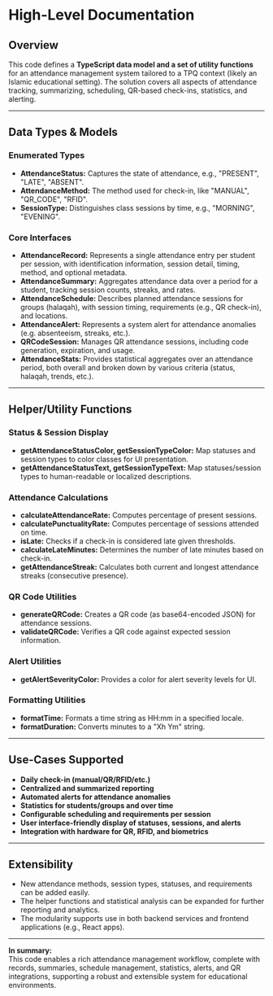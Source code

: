 # High-Level Documentation

## Overview

This code defines a **TypeScript data model and a set of utility functions** for an attendance management system tailored to a TPQ context (likely an Islamic educational setting). The solution covers all aspects of attendance tracking, summarizing, scheduling, QR-based check-ins, statistics, and alerting.

---

## Data Types & Models

### Enumerated Types

- **AttendanceStatus:** Captures the state of attendance, e.g., "PRESENT", "LATE", "ABSENT".
- **AttendanceMethod:** The method used for check-in, like "MANUAL", "QR_CODE", "RFID".
- **SessionType:** Distinguishes class sessions by time, e.g., "MORNING", "EVENING".

### Core Interfaces

- **AttendanceRecord:** Represents a single attendance entry per student per session, with identification information, session detail, timing, method, and optional metadata.
- **AttendanceSummary:** Aggregates attendance data over a period for a student, tracking session counts, streaks, and rates.
- **AttendanceSchedule:** Describes planned attendance sessions for groups (halaqah), with session timing, requirements (e.g., QR check-in), and locations.
- **AttendanceAlert:** Represents a system alert for attendance anomalies (e.g. absenteeism, streaks, etc.).
- **QRCodeSession:** Manages QR attendance sessions, including code generation, expiration, and usage.
- **AttendanceStats:** Provides statistical aggregates over an attendance period, both overall and broken down by various criteria (status, halaqah, trends, etc.).

---

## Helper/Utility Functions

### Status & Session Display

- **getAttendanceStatusColor, getSessionTypeColor:** Map statuses and session types to color classes for UI presentation.
- **getAttendanceStatusText, getSessionTypeText:** Map statuses/session types to human-readable or localized descriptions.

### Attendance Calculations

- **calculateAttendanceRate:** Computes percentage of present sessions.
- **calculatePunctualityRate:** Computes percentage of sessions attended on time.
- **isLate:** Checks if a check-in is considered late given thresholds.
- **calculateLateMinutes:** Determines the number of late minutes based on check-in.
- **getAttendanceStreak:** Calculates both current and longest attendance streaks (consecutive presence).

### QR Code Utilities

- **generateQRCode:** Creates a QR code (as base64-encoded JSON) for attendance sessions.
- **validateQRCode:** Verifies a QR code against expected session information.

### Alert Utilities

- **getAlertSeverityColor:** Provides a color for alert severity levels for UI.

### Formatting Utilities

- **formatTime:** Formats a time string as HH:mm in a specified locale.
- **formatDuration:** Converts minutes to a "Xh Ym" string.

---

## Use-Cases Supported

- **Daily check-in (manual/QR/RFID/etc.)**
- **Centralized and summarized reporting**
- **Automated alerts for attendance anomalies**
- **Statistics for students/groups and over time**
- **Configurable scheduling and requirements per session**
- **User interface-friendly display of statuses, sessions, and alerts**
- **Integration with hardware for QR, RFID, and biometrics**

---

## Extensibility

- New attendance methods, session types, statuses, and requirements can be added easily.
- The helper functions and statistical analysis can be expanded for further reporting and analytics.
- The modularity supports use in both backend services and frontend applications (e.g., React apps).

---

**In summary:**  
This code enables a rich attendance management workflow, complete with records, summaries, schedule management, statistics, alerts, and QR integrations, supporting a robust and extensible system for educational environments.
